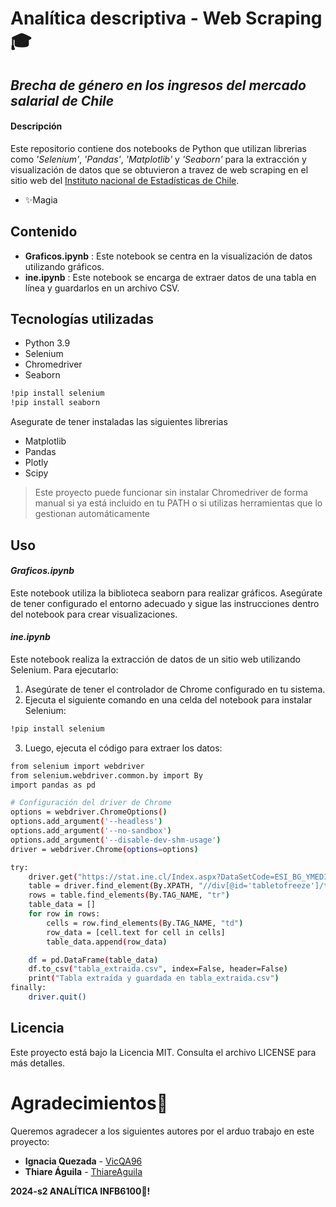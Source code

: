 # Analítica descriptiva - Web Scraping🎓
## _Brecha de género en los ingresos del mercado salarial de Chile_




#### Descripción

Este repositorio contiene dos notebooks de Python que utilizan librerias como _'Selenium'_, _'Pandas'_, _'Matplotlib'_ y _'Seaborn'_
para la extracción y visualización de datos que se obtuvieron a travez de web scraping
en el sitio web del [Instituto nacional de Estadísticas de Chile][df5]. 

- ✨Magia

## Contenido

- **Graficos.ipynb** : Este notebook se centra en la visualización de datos utilizando gráficos.
- **ine.ipynb** : Este notebook se encarga de extraer datos de una tabla en línea y guardarlos en un archivo CSV.

## Tecnologías utilizadas

- Python 3.9
- Selenium
- Chromedriver
- Seaborn

```sh
!pip install selenium
!pip install seaborn 
```
Asegurate de tener instaladas las siguientes librerias
- Matplotlib
- Pandas
- Plotly
- Scipy

> Este proyecto puede funcionar sin instalar
> Chromedriver de forma manual si ya está
> incluido en tu PATH o si utilizas herramientas
> que lo gestionan automáticamente



## Uso

#### _Graficos.ipynb_
Este notebook utiliza la biblioteca seaborn para realizar gráficos. 
Asegúrate de tener configurado el entorno adecuado y sigue las instrucciones 
dentro del notebook para crear visualizaciones.

#### _ine.ipynb_
Este notebook realiza la extracción de datos de un sitio web utilizando Selenium. Para ejecutarlo:
1. Asegúrate de tener el controlador de Chrome configurado en tu sistema. 
2. Ejecuta el siguiente comando en una celda del notebook para instalar Selenium:
```sh
!pip install selenium
```
3. Luego, ejecuta el código para extraer los datos:
```sh
from selenium import webdriver
from selenium.webdriver.common.by import By
import pandas as pd

# Configuración del driver de Chrome
options = webdriver.ChromeOptions()
options.add_argument('--headless')
options.add_argument('--no-sandbox')
options.add_argument('--disable-dev-shm-usage')
driver = webdriver.Chrome(options=options)

try:
    driver.get("https://stat.ine.cl/Index.aspx?DataSetCode=ESI_BG_YMEDIO_OCU")
    table = driver.find_element(By.XPATH, "//div[@id='tabletofreeze']/table")
    rows = table.find_elements(By.TAG_NAME, "tr")
    table_data = []
    for row in rows:
        cells = row.find_elements(By.TAG_NAME, "td")
        row_data = [cell.text for cell in cells]
        table_data.append(row_data)

    df = pd.DataFrame(table_data)
    df.to_csv("tabla_extraida.csv", index=False, header=False)
    print("Tabla extraída y guardada en tabla_extraida.csv")
finally:
    driver.quit()
```

## Licencia

Este proyecto está bajo la Licencia MIT. Consulta el archivo LICENSE para más detalles.

# Agradecimientos🌸
Queremos agradecer a los siguientes autores por el arduo trabajo en este proyecto:

- **Ignacia Quezada** - [VicQA96][df6]
- **Thiare Águila** - [ThiareAguila][df7]

**2024-s2 ANALÍTICA INFB6100📘!**

[//]: # (These are reference links used in the body of this note and get stripped out when the markdown processor does its job. There is no need to format nicely because it shouldn't be seen. Thanks SO - http://stackoverflow.com/questions/4823468/store-comments-in-markdown-syntax)


   [df5]: <https://www.ine.gob.cl/>
   [df6]: <https://github.com/VicQA96>
   [df7]: <https://github.com/ThiareAguila>

